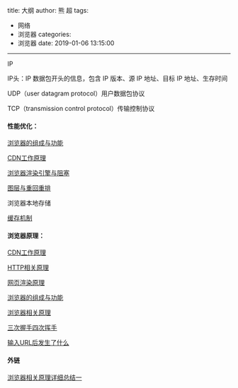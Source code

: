 title: 大纲
author: 熊 超
tags:
  - 网络
  - 浏览器
categories:
  - 浏览器
date: 2019-01-06 13:15:00
---
<!--more-->

IP

IP头：IP 数据包开头的信息，包含 IP 版本、源 IP 地址、目标 IP 地址、生存时间

UDP（user datagram protocol）用户数据包协议

TCP（transmission control protocol）传输控制协议



#### 性能优化：

[浏览器的组成与功能](/Users/xiongchao/Desktop/前端笔记/浏览器原理/浏览器的组成与功能.md)

[CDN工作原理](/Users/xiongchao/Desktop/前端笔记/浏览器原理/cnd工作原理.md)

[浏览器渲染引擎与阻塞](/Users/xiongchao/Desktop/前端笔记/浏览器原理/浏览器渲染引擎与阻塞.md)

[图层与重回重排](/Users/xiongchao/Desktop/前端笔记/浏览器原理/图层的重绘与回流.md)

浏览器本地存储

[缓存机制](/Users/xiongchao/Desktop/前端笔记/浏览器原理/缓存机制.md)



#### 浏览器原理：

[CDN工作原理](/Users/xiongchao/Desktop/前端笔记/浏览器原理/cnd工作原理.md)

[HTTP相关原理](/Users/xiongchao/Desktop/前端笔记/浏览器原理/HTTP相关.md)

[网页渲染原理](/Users/xiongchao/Desktop/前端笔记/浏览器原理/网页渲染原理.md)

[浏览器的组成与功能](/Users/xiongchao/Desktop/前端笔记/浏览器原理/浏览器的组成与功能.md)

[浏览器相关原理](/Users/xiongchao/Desktop/前端笔记/浏览器原理/浏览器相关原理.md)

[三次握手四次挥手](/Users/xiongchao/Desktop/前端笔记/浏览器原理/三次握手四次挥手.md)

[输入URL后发生了什么](/Users/xiongchao/Desktop/前端笔记/浏览器原理/输入URL后发生了什么.md)







#### 外链

[浏览器相关原理详细总结一](https://juejin.cn/post/6844903962216824839#heading-10)

